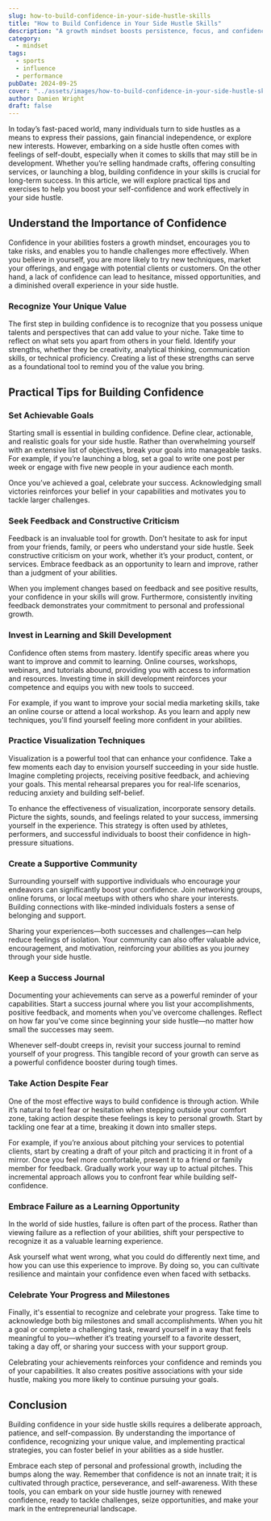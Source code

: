 ```yaml
---
slug: how-to-build-confidence-in-your-side-hustle-skills
title: "How to Build Confidence in Your Side Hustle Skills"
description: "A growth mindset boosts persistence, focus, and confidence, unlocking your full potential. Embrace challenges and incorporate mental strategies to excel."
category:
  - mindset
tags:
  - sports
  - influence
  - performance
pubDate: 2024-09-25
cover: "../assets/images/how-to-build-confidence-in-your-side-hustle-skills.webp"
author: Damien Wright
draft: false
---
```


In today’s fast-paced world, many individuals turn to side hustles as a means to express their passions, gain financial independence, or explore new interests. However, embarking on a side hustle often comes with feelings of self-doubt, especially when it comes to skills that may still be in development. Whether you’re selling handmade crafts, offering consulting services, or launching a blog, building confidence in your skills is crucial for long-term success. In this article, we will explore practical tips and exercises to help you boost your self-confidence and work effectively in your side hustle.

## Understand the Importance of Confidence

Confidence in your abilities fosters a growth mindset, encourages you to take risks, and enables you to handle challenges more effectively. When you believe in yourself, you are more likely to try new techniques, market your offerings, and engage with potential clients or customers. On the other hand, a lack of confidence can lead to hesitance, missed opportunities, and a diminished overall experience in your side hustle.

### Recognize Your Unique Value

The first step in building confidence is to recognize that you possess unique talents and perspectives that can add value to your niche. Take time to reflect on what sets you apart from others in your field. Identify your strengths, whether they be creativity, analytical thinking, communication skills, or technical proficiency. Creating a list of these strengths can serve as a foundational tool to remind you of the value you bring.

## Practical Tips for Building Confidence

### **Set Achievable Goals**

Starting small is essential in building confidence. Define clear, actionable, and realistic goals for your side hustle. Rather than overwhelming yourself with an extensive list of objectives, break your goals into manageable tasks. For example, if you’re launching a blog, set a goal to write one post per week or engage with five new people in your audience each month.

Once you’ve achieved a goal, celebrate your success. Acknowledging small victories reinforces your belief in your capabilities and motivates you to tackle larger challenges.

### **Seek Feedback and Constructive Criticism**

Feedback is an invaluable tool for growth. Don’t hesitate to ask for input from your friends, family, or peers who understand your side hustle. Seek constructive criticism on your work, whether it’s your product, content, or services. Embrace feedback as an opportunity to learn and improve, rather than a judgment of your abilities.

When you implement changes based on feedback and see positive results, your confidence in your skills will grow. Furthermore, consistently inviting feedback demonstrates your commitment to personal and professional growth.

### **Invest in Learning and Skill Development**

Confidence often stems from mastery. Identify specific areas where you want to improve and commit to learning. Online courses, workshops, webinars, and tutorials abound, providing you with access to information and resources. Investing time in skill development reinforces your competence and equips you with new tools to succeed.

For example, if you want to improve your social media marketing skills, take an online course or attend a local workshop. As you learn and apply new techniques, you'll find yourself feeling more confident in your abilities.

### **Practice Visualization Techniques**

Visualization is a powerful tool that can enhance your confidence. Take a few moments each day to envision yourself succeeding in your side hustle. Imagine completing projects, receiving positive feedback, and achieving your goals. This mental rehearsal prepares you for real-life scenarios, reducing anxiety and building self-belief.

To enhance the effectiveness of visualization, incorporate sensory details. Picture the sights, sounds, and feelings related to your success, immersing yourself in the experience. This strategy is often used by athletes, performers, and successful individuals to boost their confidence in high-pressure situations.

### **Create a Supportive Community**

Surrounding yourself with supportive individuals who encourage your endeavors can significantly boost your confidence. Join networking groups, online forums, or local meetups with others who share your interests. Building connections with like-minded individuals fosters a sense of belonging and support. 

Sharing your experiences—both successes and challenges—can help reduce feelings of isolation. Your community can also offer valuable advice, encouragement, and motivation, reinforcing your abilities as you journey through your side hustle.

### **Keep a Success Journal**

Documenting your achievements can serve as a powerful reminder of your capabilities. Start a success journal where you list your accomplishments, positive feedback, and moments when you've overcome challenges. Reflect on how far you've come since beginning your side hustle—no matter how small the successes may seem.

Whenever self-doubt creeps in, revisit your success journal to remind yourself of your progress. This tangible record of your growth can serve as a powerful confidence booster during tough times.

### **Take Action Despite Fear**

One of the most effective ways to build confidence is through action. While it’s natural to feel fear or hesitation when stepping outside your comfort zone, taking action despite these feelings is key to personal growth. Start by tackling one fear at a time, breaking it down into smaller steps.

For example, if you’re anxious about pitching your services to potential clients, start by creating a draft of your pitch and practicing it in front of a mirror. Once you feel more comfortable, present it to a friend or family member for feedback. Gradually work your way up to actual pitches. This incremental approach allows you to confront fear while building self-confidence.

### **Embrace Failure as a Learning Opportunity**

In the world of side hustles, failure is often part of the process. Rather than viewing failure as a reflection of your abilities, shift your perspective to recognize it as a valuable learning experience. 

Ask yourself what went wrong, what you could do differently next time, and how you can use this experience to improve. By doing so, you can cultivate resilience and maintain your confidence even when faced with setbacks.

### **Celebrate Your Progress and Milestones**

Finally, it's essential to recognize and celebrate your progress. Take time to acknowledge both big milestones and small accomplishments. When you hit a goal or complete a challenging task, reward yourself in a way that feels meaningful to you—whether it’s treating yourself to a favorite dessert, taking a day off, or sharing your success with your support group.

Celebrating your achievements reinforces your confidence and reminds you of your capabilities. It also creates positive associations with your side hustle, making you more likely to continue pursuing your goals.

## Conclusion

Building confidence in your side hustle skills requires a deliberate approach, patience, and self-compassion. By understanding the importance of confidence, recognizing your unique value, and implementing practical strategies, you can foster belief in your abilities as a side hustler.

Embrace each step of personal and professional growth, including the bumps along the way. Remember that confidence is not an innate trait; it is cultivated through practice, perseverance, and self-awareness. With these tools, you can embark on your side hustle journey with renewed confidence, ready to tackle challenges, seize opportunities, and make your mark in the entrepreneurial landscape.
